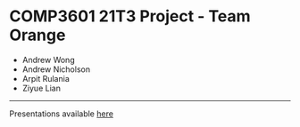 # COMP3601 21T3 Project - Team Orange

* Andrew Wong
* Andrew Nicholson
* Arpit Rulania
* Ziyue Lian

---

Presentations available [here](https://featherbear.cc/unsw-comp3601-project/)